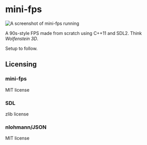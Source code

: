 # mini-fps

![A screenshot of mini-fps running](https://images.squarespace-cdn.com/content/63b9d22b11fd8b6be9c4483b/2f5739bf-c61e-4c7d-a062-4afad2902a79/mini-fps-v0.0.3.png?content-type=image%2Fpng)
 
A 90s-style FPS made from scratch using C++11 and SDL2. Think *Wolfenstein 3D*.

Setup to follow.

## Licensing

### mini-fps

MIT license

### SDL

zlib license

### nlohmann/JSON

MIT license